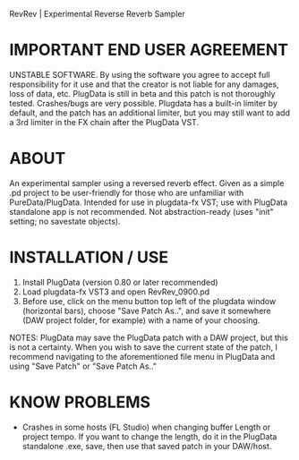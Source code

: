 
RevRev | Experimental Reverse Reverb Sampler

# IMPORTANT END USER AGREEMENT
UNSTABLE SOFTWARE. By using the software you agree to accept full responsibility for it use
and that the creator is not liable for any damages, loss of data, etc.
PlugData is still in beta and this patch is not thoroughly tested.
Crashes/bugs are very possible. Plugdata has a built-in limiter by default, and the patch has an additional limiter, but you may still want to add a 3rd limiter in the FX chain after the PlugData VST.


# ABOUT
An experimental sampler using a reversed reverb effect. Given as a simple .pd project to be user-friendly for those who are unfamiliar with PureData/PlugData.
Intended for use in plugdata-fx VST; use with PlugData standalone app is not recommended.
Not abstraction-ready (uses "init" setting; no savestate objects).


# INSTALLATION / USE
1. Install PlugData (version 0.80 or later recommended)
2. Load plugdata-fx VST3 and open RevRev_0900.pd
3. Before use, click on the menu button top left of the plugdata window (horizontal bars), choose "Save Patch As..",
and save it somewhere (DAW project folder, for example) with a name of your choosing.

NOTES: 
PlugData may save the PlugData patch with a DAW project, but this is not a certainty. When you wish to save
the current state of the patch, I recommend navigating to the aforementioned file menu in PlugData and using
"Save Patch" or "Save Patch As.."


# KNOW PROBLEMS
- Crashes in some hosts (FL Studio) when changing buffer Length or project tempo. If you want to change the
length, do it in the PlugData standalone .exe, save, then use that saved patch in your DAW/host.

